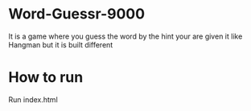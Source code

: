 # Word-Guessr-9000

It is a game where you guess the word by the hint your are given it like Hangman but it is built different

# How to run

Run index.html